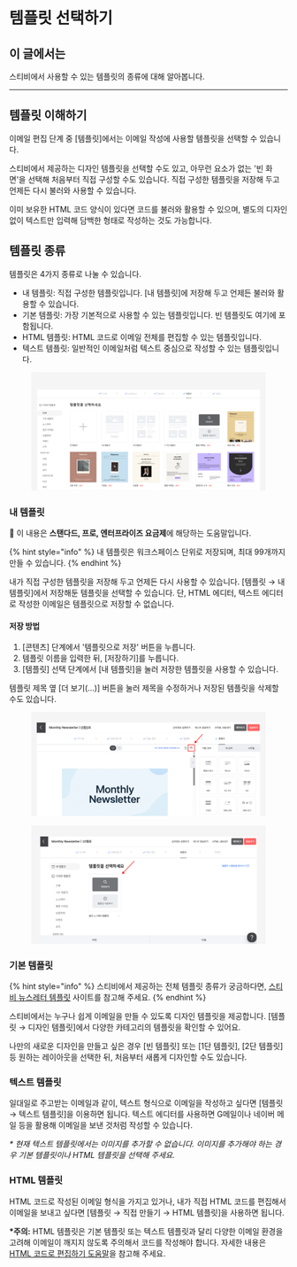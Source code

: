 # 템플릿 선택하기

## 이 글에서는

스티비에서 사용할 수 있는 템플릿의 종류에 대해 알아봅니다.&#x20;

***

## 템플릿 이해하기 <a href="#understanding" id="understanding"></a>

이메일 편집 단계 중 \[템플릿]에서는 이메일 작성에 사용할 템플릿을 선택할 수 있습니다.

스티비에서 제공하는 디자인 템플릿을 선택할 수도 있고, 아무런 요소가 없는 '빈 화면'을 선택해 처음부터 직접 구성할 수도 있습니다. 직접 구성한 템플릿을 저장해 두고 언제든 다시 불러와 사용할 수 있습니다.

이미 보유한 HTML 코드 양식이 있다면 코드를 불러와 활용할 수 있으며, 별도의 디자인 없이 텍스트만 입력해 담백한 형태로 작성하는 것도 가능합니다.



## 템플릿 종류 <a href="#type" id="type"></a>

템플릿은 4가지 종류로 나눌 수 있습니다.

* 내 템플릿: 직접 구성한 템플릿입니다. \[내 템플릿]에 저장해 두고 언제든 불러와 활용할 수 있습니다.
* 기본 템플릿: 가장 기본적으로 사용할 수 있는 템플릿입니다. 빈 템플릿도 여기에 포함됩니다.
* HTML 템플릿: HTML 코드로 이메일 전체를 편집할 수 있는 템플릿입니다.
* 텍스트 템플릿: 일반적인 이메일처럼 텍스트 중심으로 작성할 수 있는 템플릿입니다.

<figure><img src="../../.gitbook/assets/템플릿 (1).png" alt=""><figcaption></figcaption></figure>



### 내 템플릿 <a href="#saved" id="saved"></a>

💬 이 내용은 **스탠다드, 프로, 엔터프라이즈 요금제**에 해당하는 도움말입니다.

{% hint style="info" %}
내 템플릿은 워크스페이스 단위로 저장되며, 최대 99개까지 만들 수 있습니다.
{% endhint %}

내가 직접 구성한 템플릿을 저장해 두고 언제든 다시 사용할 수 있습니다. \[템플릿 → 내 템플릿]에서 저장해둔 템플릿을 선택할 수 있습니다. 단, HTML 에디터, 텍스트 에디터로 작성한 이메일은 템플릿으로 저장할 수 없습니다.

#### 저장 방법

1. \[콘텐츠] 단계에서 '템플릿으로 저장' 버튼을 누릅니다.
2. 템플릿 이름을 입력한 뒤, \[저장하기]를 누릅니다.
3. \[템플릿] 선택 단계에서 \[내 템플릿]을 눌러 저장한 템플릿을 사용할 수 있습니다.

템플릿 제목 옆 \[더 보기(...)] 버튼을 눌러 제목을 수정하거나 저장된 템플릿을 삭제할 수도 있습니다.

<figure><img src="../../.gitbook/assets/내 템플릿.png" alt=""><figcaption></figcaption></figure>

<figure><img src="../../.gitbook/assets/내 템플릿2.png" alt=""><figcaption></figcaption></figure>

### 기본 템플릿 <a href="#design" id="design"></a>

{% hint style="info" %}
스티비에서 제공하는 전체 템플릿 종류가 궁금하다면, [스티비 뉴스레터 템플릿](https://template.stibee.com/) 사이트를 참고해 주세요.
{% endhint %}

스티비에서는 누구나 쉽게 이메일을 만들 수 있도록 디자인 템플릿을 제공합니다. \[템플릿 → 디자인 템플릿]에서 다양한 카테고리의 템플릿을 확인할 수 있어요.

나만의 새로운 디자인을 만들고 싶은 경우 \[빈 템플릿] 또는 \[1단 템플릿], \[2단 템플릿] 등 원하는 레이아웃을 선택한 뒤, 처음부터 새롭게 디자인할 수도 있습니다.

### 텍스트 템플릿 <a href="#text" id="text"></a>

일대일로 주고받는 이메일과 같이, 텍스트 형식으로 이메일을 작성하고 싶다면 \[템플릿 → 텍스트 템플릿]을 이용하면 됩니다. 텍스트 에디터를 사용하면 G메일이나 네이버 메일 등을 활용해 이메일을 보낸 것처럼 작성할 수 있습니다.

_\* 현재 텍스트 템플릿에서는 이미지를 추가할 수 없습니다. 이미지를 추가해야 하는 경우 기본 템플릿이나 HTML 템플릿을 선택해 주세요._

### HTML 템플릿 <a href="#html" id="html"></a>

HTML 코드로 작성된 이메일 형식을 가지고 있거나, 내가 직접 HTML 코드를 편집해서 이메일을 보내고 싶다면 \[템플릿 → 직접 만들기 → HTML 템플릿]을 사용하면 됩니다.

**\*주의:** HTML 템플릿은 기본 템플릿 또는 텍스트 템플릿과 달리 다양한 이메일 환경을 고려해 이메일이 깨지지 않도록 주의해서 코드를 작성해야 합니다. 자세한 내용은 [HTML 코드로 편집하기 도움말](https://help.stibee.com/email/edit/html)을 참고해 주세요.
